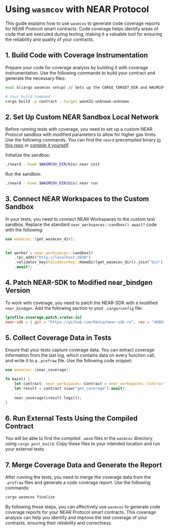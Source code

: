 # Using `wasmcov` with NEAR Protocol

This guide explains how to use `wasmcov` to generate code coverage reports for NEAR Protocol smart contracts. Code coverage helps identify areas of code that are executed during testing, making it a valuable tool for ensuring the reliability and quality of your contracts.

## 1. Build Code with Coverage Instrumentation

Prepare your code for coverage analysis by building it with coverage instrumentation. Use the following commands to build your contract and generate the necessary files:

```bash
eval $(cargo wasmcov setup) // Sets up the CARGO_TARGET_DIR and WASMCOV_DIR environment variables

# Your build command
cargo build -p contract --target wasm32-unknown-unknown
```

## 2. Set Up Custom NEAR Sandbox Local Network

Before running tests with coverage, you need to set up a custom NEAR Protocol sandbox with modified parameters to allow for higher gas limits. Use the following commands. You can find the `neard` precompiled binary [in this repo](https://github.com/hknio/wasmcov/tree/main/bin) or [compile it yourself](https://github.com/hknio/wasmcov-nearcore/tree/1.36.0).

Initialize the sandbox:

```bash
./neard --home $WASMCOV_DIR/bin/.near init
```

Run the sandbox:

```bash
./neard --home $WASMCOV_DIR/bin/.near run
```

## 3. Connect NEAR Workspaces to the Custom Sandbox

In your tests, you need to connect NEAR Workspaces to the custom test sandbox. Replace the standard `near_workspaces::sandbox().await?` code with the following:

```rust
use wasmcov::{get_wasmcov_dir};

...
let worker = near_workspaces::sandbox()
    .rpc_addr("http://localhost:3030")
    .validator_key(ValidatorKey::HomeDir(get_wasmcov_dir().join("bin").join(".near")))
    .await?;
```

## 4. Patch NEAR-SDK to Modified near_bindgen Version

To work with coverage, you need to patch the NEAR-SDK with a modified `near_bindgen`. Add the following section to your `.cargo/config` file:

```toml
[profile.coverage.patch.crates-io]
near-sdk = { git = "https://github.com/hknio/near-sdk-rs", rev = "468b5e585dc0ce0cee3d56f446c4a6054fb08f00" }
```

## 5. Collect Coverage Data in Tests

Ensure that your tests capture coverage data. You can extract coverage information from the last log, which contains data on every function call, and write it to a `.profraw` file. Use the following code snippet:

```rust
use wasmcov::{near_coverage};

fn main() {
    let contract: near_workspaces::Contract = near_workspaces::Contract::new();
    let result = contract.view("get_coverage").await?;
    ...
    near_coverage(&result.logs());
}
```

## 6. Run External Tests Using the Compiled Contract

You will be able to find the compiled `.wasm` files in the `wasmcov` directory using `cargo post_build`. Copy these files to your intended location and run your external tests.

## 7. Merge Coverage Data and Generate the Report

After running the tests, you need to merge the coverage data from the `.profraw` files and generate a code coverage report. Use the following commands:

```bash
cargo wasmcov finalize
```

By following these steps, you can effectively use `wasmcov` to generate code coverage reports for your NEAR Protocol smart contracts. This coverage analysis can help you identify and improve the test coverage of your contracts, ensuring their reliability and correctness.
